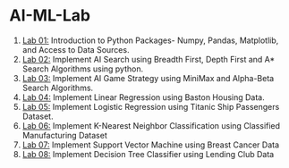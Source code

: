 # AI-ML-Lab
1. [Lab 01:](https://colab.research.google.com/drive/1WaLM2iAxxg_I8SsjkwwbmG4eVCSDPlJA?usp=sharing) Introduction to Python Packages- Numpy, Pandas, Matplotlib, and Access to Data Sources.
2. [Lab 02:](https://colab.research.google.com/drive/1MEwh9yYCZBXkBMr72cIq0xL2ytxw5OD8?usp=sharing) Implement AI Search using Breadth First, Depth First and A* Search Algorithms using python.
3. [Lab 03:](https://colab.research.google.com/drive/1pU2klwu-_J-sPBFoe-j25v8ltKIdVUUG?usp=sharing) Implement AI Game Strategy using MiniMax and Alpha-Beta Search Algorithms.
4. [Lab 04:](https://colab.research.google.com/drive/1u98oJWe3mIwNMT8CDGKUytGEYaBG370k?usp=sharing) Implement Linear Regression using Baston Housing Data.
5. [Lab 05:](https://colab.research.google.com/drive/1kzuH4V-Rjeod3xoYmLX82qwhPGGcGRcO?usp=sharing) Implement Logistic Regression using Titanic Ship Passengers Dataset.
6. [Lab 06:](https://colab.research.google.com/drive/1Z_KKmrI9ZwHS2tv3cSX_N7AV1jdM_kny?usp=sharing) Implement K-Nearest Neighbor Classification using Classified Manufacturing Dataset
7. [Lab 07:](https://colab.research.google.com/drive/1XSHZ99Y_tSxHTND8X2EJlVtnpBUlQD24?usp=sharing) Implement Support Vector Machine using Breast Cancer Data
8. [Lab 08:](https://colab.research.google.com/drive/1t5YeLUn6UsfDqVb9KRJ8J_8r1sTZuv9Z?usp=sharing) Implement Decision Tree Classifier using Lending Club Data
